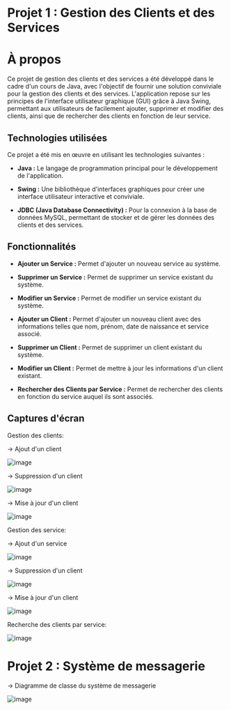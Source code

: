 # Projet 1 : Gestion des Clients et des Services

# À propos

Ce projet de gestion des clients et des services a été développé dans le cadre d'un cours de Java, avec l'objectif de fournir une solution conviviale pour la gestion des clients et des services. L'application repose sur les principes de l'interface utilisateur graphique (GUI) grâce à Java Swing, permettant aux utilisateurs de facilement ajouter, supprimer et modifier des clients, ainsi que de rechercher des clients en fonction de leur service.

## Technologies utilisées

Ce projet a été mis en œuvre en utilisant les technologies suivantes :

- **Java :** Le langage de programmation principal pour le développement de l'application.

- **Swing :** Une bibliothèque d'interfaces graphiques pour créer une interface utilisateur interactive et conviviale.

- **JDBC (Java Database Connectivity) :** Pour la connexion à la base de données MySQL, permettant de stocker et de gérer les données des clients et des services.

## Fonctionnalités

- **Ajouter un Service :** Permet d'ajouter un nouveau service au système.

- **Supprimer un Service :** Permet de supprimer un service existant du système.

- **Modifier un Service :** Permet de modifier un service existant du système.

- **Ajouter un Client :** Permet d'ajouter un nouveau client avec des informations telles que nom, prénom, date de naissance et service associé.

- **Supprimer un Client :** Permet de supprimer un client existant du système.

- **Modifier un Client :** Permet de mettre à jour les informations d'un client existant.

- **Rechercher des Clients par Service :** Permet de rechercher des clients en fonction du service auquel ils sont associés.

## Captures d'écran

Gestion des clients:

-> Ajout d'un client

  ![image](https://github.com/nainiaasmaa/TP-JDBC/assets/147659638/7f1535b6-9bd4-4b76-b942-c2b3bde5e12a)

-> Suppression d'un client

  ![image](https://github.com/nainiaasmaa/TP-JDBC/assets/147659638/f96c40a6-f297-47c5-b584-1822d3ae5e82)

-> Mise à jour d'un client

  ![image](https://github.com/nainiaasmaa/TP-JDBC/assets/147659638/f61f675d-e353-47af-9f49-170e39ae9c97)

Gestion des service:

-> Ajout d'un service

  ![image](https://github.com/nainiaasmaa/TP-JDBC/assets/147659638/4b58a3a7-0074-4783-b223-309c91f5b040)

-> Suppression d'un client

  ![image](https://github.com/nainiaasmaa/TP-JDBC/assets/147659638/d6bcdfa2-d83e-40ef-941a-0cfff24c8798)

-> Mise à jour d'un client

  ![image](https://github.com/nainiaasmaa/TP-JDBC/assets/147659638/fb5fb30f-5963-4ba0-b9ca-0e1c5cb4a9cb)

Recherche des clients par service:

  ![image](https://github.com/nainiaasmaa/TP-JDBC/assets/147659638/ba14e069-b216-4900-b600-ec4af8845b2d)

# Projet 2 : Système de messagerie 

-> Diagramme de classe du système de messagerie 

 ![image](https://github.com/nainiaasmaa/TP-JDBC/assets/147659638/0e426409-ce06-45b3-b5dc-3f968e7a9efc)
